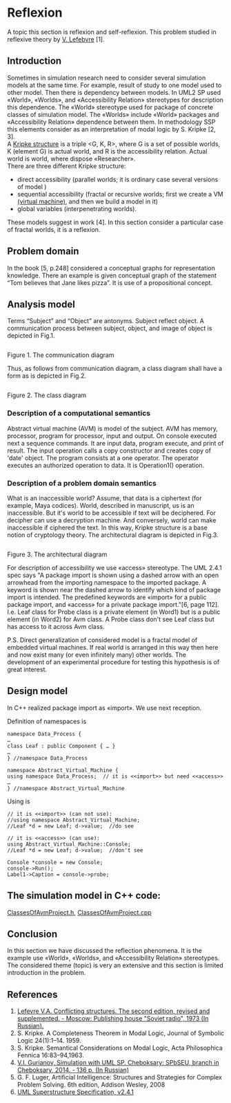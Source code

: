 # Reflexion
A topic this section is reflexion and self-reflexion. This problem studied in reflexive theory by [V. Lefebvre](https://en.wikipedia.org/wiki/Vladimir_Lefebvre) [1].

## Introduction
Sometimes in simulation research need to consider several simulation models at the same time. For example, 
result of study to one model used to other model.  Then there is dependency between models. 
In UML2 SP used «World», «Worlds», and «Accessibility Relation» stereotypes for description this dependence. 
The «World» stereotype used for package of concrete classes of simulation model. 
The «Worlds» include «World» packages and «Accessibility Relation»  dependence between them.
In methodology SSP this elements consider as an interpretation of modal logic by S. Kripke [2, 3].<br/>
A [Kripke structure](https://en.wikipedia.org/wiki/Accessibility_relation) is a triple <G, K, R>, 
where G is a set of possible worlds, K (element G) is actual world, and R is the accessibility relation. 
Actual world is world, where dispose «Researcher».<br/>
There are three different Kripke structure:
- direct accessibility (parallel worlds; it is ordinary case several versions of  model )
- sequential accessibility (fractal or recursive worlds; first we create a VM [(virtual machine)](https://en.wikipedia.org/wiki/Virtual_machine), and then we build a model in it)
- global variables (interpenetrating worlds).

These models suggest in work [4]. In this section consider a particular case of fractal worlds, it is a reflexion.

## Problem domain
In the book [5, p.248] considered a conceptual graphs for representation knowledge. 
There an example is given conceptual graph of the statement “Tom believes that Jane likes pizza”. 
It is use of a propositional concept. 

## Analysis model
Terms “Subject” and “Object” are antonyms. Subject reflect object. 
A communication process between subject, object, and image of object is depicted in Fig.1.
<p><img src="AvmUseCaseRealization.png" alt="" /></p>
Figure 1. The communication diagram<br/>

Thus, as follows from communication diagram, a class diagram shall have a form as is depicted in Fig.2.
<p><img src="AvmClassDiagram.png" alt="" /></p>
Figure 2. The class diagram<br/>

### Description of a computational semantics 
Abstract virtual machine (AVM) is model of the subject. AVM has memory, processor, program for processor, input and output. 
On console executed next a sequence commands. It are input data, program execute, and print of result. 
The input operation calls a copy constructor and creates copy of 'date' object. The program consists at a one operator. 
The operator executes an authorized operation to data. It is Operation1() operation.

### Description of a problem domain semantics
What is an inaccessible world? Assume, that data is a ciphertext (for example, Maya codices). 
World, described in manuscript, us is an inaccessible. But it's world to be accessible if text will be deciphered. 
For decipher can use a decryption machine. And conversely, world can make inaccessible if ciphered the text. 
In this way, Kripke structure is a base notion of cryptology theory. 
The architectural diagram is depicted in Fig.3.
<p><img src="AvmArchitecture.png" alt="" /></p>
Figure 3. 	The architectural diagram<br/>

For description of accessibility we use «access» stereotype. The UML 2.4.1 spec says "A package import is shown 
using a dashed arrow with an open arrowhead from the importing namespace to the imported package. 
A keyword is shown near the dashed arrow to identify which kind of package import is intended. 
The predefined keywords are «import» for a public package import, and «access» for a private package import."[6, page 112]. 
I.e. Leaf class for Probe class is a private element (in Word1) but is a public element (in Word2) for Avm class. 
A Probe class don't see Leaf class but has access to it across Avm class.

P.S. Direct generalization of considered model is a fractal model of embedded virtual machines. If real world is arranged in this way then here and now exist many (or even infinitely many) other worlds. The development of an experimental procedure for testing this hypothesis is of great interest.
## Design model
In C++ realized package import as «import». We use next reception.<br/>

Definition of namespaces is
```
namespace Data_Process {
…
class Leaf : public Component { … }
…
} //namespace Data_Process

namespace Abstract_Virtual_Machine {
using namespace Data_Process;  // it is <<import>> but need <<access>>
…
} //namespace Abstract_Virtual_Machine
```
Using is
```
// it is <<import>> (can not use):
//using namespace Abstract_Virtual_Machine;  
//Leaf *d = new Leaf; d->value;  //do see

// it is <<access>> (can use):
using Abstract_Virtual_Machine::Console;     
//Leaf *d = new Leaf; d->value;  //don't see

Console *console = new Console;
console->Run();
Label1->Caption = console->probe;
```

## The simulation model in C++ code:  
[ClassesOfAvmProject.h](https://github.com/vgurianov/uml-sp/blob/master/examples/kripke/ClassesOfAvmProject.h), 
[ClassesOfAvmProject.cpp](https://github.com/vgurianov/uml-sp/blob/master/examples/kripke/ClassesOfAvmProject.cpp)

## Conclusion
In this section we have discussed the reflection phenomena. It is the example use «World», «Worlds», 
and «Accessibility Relation» stereotypes. 
The considered theme (topic) is very an extensive and this section is limited introduction in the problem.

## References
1. [Lefevre V.A. Conflicting structures. The second edition, revised and supplemented. - Moscow: Publishing house "Soviet radio", 1973 (In Russian).](https://algebrasovesti.us/konfliktuyushchie-struktury.html) 
2.	S. Kripke. A Completeness Theorem in Modal Logic, Journal of Symbolic Logic 24(1):1–14. 1959.
3.	S. Kripke. Semantical Considerations on Modal Logic, Acta Philosophica Fennica 16:83–94,1963.
4.	[V.I. Gurianov, Simulation with UML SP. Cheboksary: SPbSEU, branch in Cheboksary, 2014. - 136 p.  (In Russian)](http://simulation.su/static/en-books.html)
5.	G. F. Luger, Artificial Intelligence: Structures and Strategies for Complex Problem Solving. 6th edition, 
Addison Wesley, 2008
6.	[UML Superstructure Specification, v2.4.1](http://www.omg.org/spec/UML/2.4.1/Superstructure/PDF)

